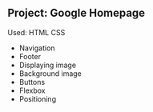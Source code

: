 ## Project: Google Homepage

Used: HTML CSS 

* Navigation
* Footer
* Displaying image
* Background image
* Buttons
* Flexbox
* Positioning
